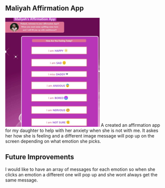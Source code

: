 ## Maliyah Affirmation App
<img src="screenshot.jpg" width="300">
A created an affirmation app for my daughter to help with her anxiety when she is not with me.
It askes her how she is feeling and a different image message will pop up on the screen depending on what emotion she picks.

## Future Improvements
I would like to have an array of messages for each emotion so when she clicks an emotion a different one will pop up and she wont always get the same message.
